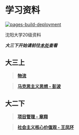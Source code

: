 # 学习资料

[![pages-build-deployment](https://github.com/CoolestEnoch/Course_SYU/actions/workflows/pages/pages-build-deployment/badge.svg)](https://github.com/CoolestEnoch/Course_SYU/actions/workflows/pages/pages-build-deployment)


沈阳大学20级资料

***大三下开始请前往[本处](https://coolestenoch.github.io/Course_SYU/)查看***

## 大三上

> [**物流**](code/3-1/Logistics/0914.md)

> [**马克思主义思想 - 彭波**](code/3-1/Marxism/Homework/Homework.md)

## 大二下

> [**项目管理 - 章翔**](code/2-2/ProgramManage/pm_2-2.md)

> [**社会主义核心价值观 - 王凤环**](code/2-2/Social/social_2-2.md)

